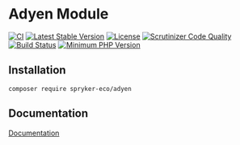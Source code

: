 # Adyen Module

[![CI](https://github.com/spryker-eco/adyen/actions/workflows/ci.yml/badge.svg)](https://github.com/spryker-eco/adyen/actions/workflows/ci.yml)
[![Latest Stable Version](https://poser.pugx.org/spryker-eco/adyen/v/stable.svg)](https://packagist.org/packages/spryker-eco/adyen)
[![License](https://img.shields.io/github/license/spryker-eco/adyen.svg?b=master)](https://github.com/spryker-eco/adyen)
[![Scrutinizer Code Quality](https://scrutinizer-ci.com/g/spryker-eco/adyen/badges/quality-score.png?b=master)](https://scrutinizer-ci.com/g/spryker-eco/adyen/?branch=master)
[![Build Status](https://scrutinizer-ci.com/g/spryker-eco/adyen/badges/build.png?b=master)](https://scrutinizer-ci.com/g/spryker-eco/adyen/build-status/master)
[![Minimum PHP Version](https://img.shields.io/badge/php-%3E%3D%207.3-8892BF.svg)](https://php.net/)

## Installation

```
composer require spryker-eco/adyen
```

## Documentation

[Documentation](https://documentation.spryker.com/industry_partners/payment/adyen/adyen.htm)
